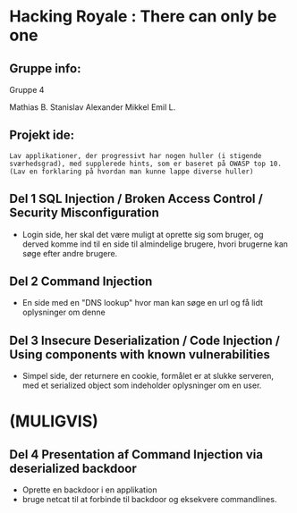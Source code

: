 # Hacking Royale : There can only be one

## Gruppe info: 
Gruppe 4

Mathias B.
Stanislav
Alexander
Mikkel Emil L.

## Projekt ide:
    Lav applikationer, der progressivt har nogen huller (i stigende sværhedsgrad), med supplerede hints, som er baseret på OWASP top 10.
    (Lav en forklaring på hvordan man kunne lappe diverse huller)

## Del 1 SQL Injection / Broken Access Control / Security Misconfiguration
- Login side, her skal det være muligt at oprette sig som bruger, og derved komme ind til en side til almindelige brugere, hvori brugerne kan søge efter andre brugere. 

## Del 2 Command Injection
- En side med en "DNS lookup" hvor man kan søge en url og få lidt oplysninger om denne

## Del 3 Insecure Deserialization / Code Injection / Using components with known vulnerabilities
- Simpel side, der returnere en cookie, formålet er at slukke serveren, med et serialized object som indeholder oplysninger om en user.

# (MULIGVIS)
## Del 4 Presentation af Command Injection via deserialized backdoor
- Oprette en backdoor i en applikation
- bruge netcat til at forbinde til backdoor og eksekvere commandlines.

